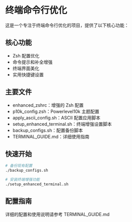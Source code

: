 # 终端命令行优化

这是一个专注于终端命令行优化的项目，提供了以下核心功能：

## 核心功能
- Zsh 配置优化
- 命令提示和补全增强
- 终端界面美化
- 实用快捷键设置

## 主要文件
- enhanced_zshrc：增强的 Zsh 配置
- p10k_config.zsh：Powerlevel10k 主题配置
- apply_ascii_config.sh：ASCII 配置应用脚本
- setup_enhanced_terminal.sh：终端增强设置脚本
- backup_configs.sh：配置备份脚本
- TERMINAL_GUIDE.md：详细使用指南

## 快速开始
```bash
# 备份现有配置
./backup_configs.sh

# 安装终端增强功能
./setup_enhanced_terminal.sh
```

## 配置指南
详细的配置和使用说明请参考 TERMINAL_GUIDE.md

